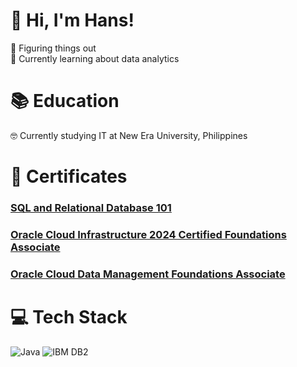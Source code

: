 # 👋 Hi, I'm Hans!



🔭 Figuring things out <br>
💭 Currently learning about data analytics <br>
<!-- bruh -->
#  📚 Education
🤓 Currently studying IT at New Era University, Philippines  <br>

<h1> 📜 Certificates</h1>
<h3> <a href = https://courses.cognitiveclass.ai/certificates/0b8d0801fc854aa0bd016f2dd3514605#> SQL and Relational Database 101 </a></h3> 
<h3> <a href = https://catalog-education.oracle.com/ords/certview/sharebadge?id=2AC5B998709A077563870EB6B6E675DE04736956A285FE653B997D9360F974ED> Oracle Cloud Infrastructure 2024 Certified Foundations Associate </a></h3> 
<h3> <a href = https://catalog-education.oracle.com/ords/certview/sharebadge?id=2AC5B998709A077563870EB6B6E675DE04736956A285FE653B997D9360F974ED> Oracle Cloud Data Management Foundations Associate </a></h3> 

# 💻 Tech Stack
![Java](https://img.shields.io/badge/java-%23ED8B00.svg?style=for-the-badge&logo=openjdk&logoColor=white)
![IBM DB2](https://img.shields.io/badge/IBM_DB2-%23CFD3D3.svg?style=for-the-badge&logo=ClipStudioPaint&logoColor=white)




<!--
**Jedhanz/Jedhanz** is a ✨ _special_ ✨ repository because its `README.md` (this file) appears on your GitHub profile.

Here are some ideas to get you started:

- 🔭 I’m currently working on ...
- 🌱 I’m currently learning ...
- 👯 I’m looking to collaborate on ...
- 🤔 I’m looking for help with ...
- 💬 Ask me about ...
- 📫 How to reach me: ...
- 😄 Pronouns: ...
- ⚡ Fun fact: ...
-->
